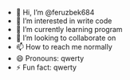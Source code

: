 - 👋 Hi, I’m @feruzbek684
- 👀 I’m interested in write code
- 🌱 I’m currently learning program
- 💞️ I’m looking to collaborate on 
- 📫 How to reach me normally
- 😄 Pronouns: qwerty
- ⚡ Fun fact: qwerty

<!---
feruzbek684/feruzbek684 is a ✨ special ✨ repository because its `README.md` (this file) appears on your GitHub profile.
You can click the Preview link to take a look at your changes.
--->
